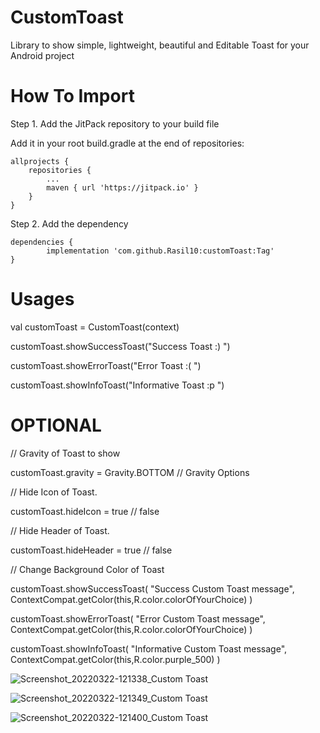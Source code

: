 # CustomToast
Library to show simple, lightweight, beautiful and Editable Toast for your Android project

# How To Import

Step 1. Add the JitPack repository to your build file

Add it in your root build.gradle at the end of repositories:

	allprojects {
		repositories {
			...
			maven { url 'https://jitpack.io' }
		}
	}
 
 Step 2. Add the dependency

	dependencies {
	        implementation 'com.github.Rasil10:customToast:Tag'
	}

# Usages
val customToast = CustomToast(context)


customToast.showSuccessToast("Success Toast :) ")

customToast.showErrorToast("Error Toast :( ")

customToast.showInfoToast("Informative Toast :p ")


# OPTIONAL 
// Gravity of Toast to show

customToast.gravity = Gravity.BOTTOM // Gravity Options

// Hide Icon of Toast.

customToast.hideIcon = true // false


// Hide Header of Toast.

customToast.hideHeader = true // false


// Change Background Color of Toast

 customToast.showSuccessToast(
            "Success Custom Toast message",
            ContextCompat.getColor(this,R.color.colorOfYourChoice)
        )
        
customToast.showErrorToast(
            "Error Custom Toast message",
            ContextCompat.getColor(this,R.color.colorOfYourChoice)
        )
        
 customToast.showInfoToast(
            "Informative Custom Toast message",
            ContextCompat.getColor(this,R.color.purple_500)
        )


![Screenshot_20220322-121338_Custom Toast](https://user-images.githubusercontent.com/17877939/159421448-a54358f0-e2a5-47ab-9c0e-60bce617b4c0.jpg)
      
![Screenshot_20220322-121349_Custom Toast](https://user-images.githubusercontent.com/17877939/159421553-68746dbb-7475-4722-af53-1ad268fbf291.jpg)

![Screenshot_20220322-121400_Custom Toast](https://user-images.githubusercontent.com/17877939/159421715-f8fdd9da-8fc5-4dd6-81b9-b5dfb001ff97.jpg)



